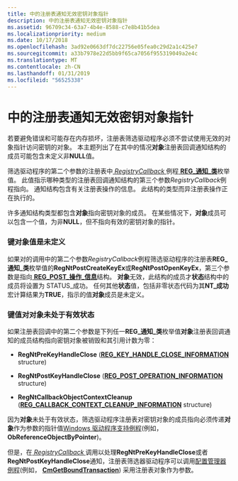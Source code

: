 ```yaml
---
title: 中的注册表通知无效密钥对象指针
description: 中的注册表通知无效密钥对象指针
ms.assetid: 96709c34-63a7-4b4e-8588-c7e8b41b5dea
ms.localizationpriority: medium
ms.date: 10/17/2018
ms.openlocfilehash: 3ad92e0663df7dc22756e05fea0c29d2a1c425e7
ms.sourcegitcommit: a33b7978e22d5bb9f65ca7056f955319049a2e4c
ms.translationtype: MT
ms.contentlocale: zh-CN
ms.lasthandoff: 01/31/2019
ms.locfileid: "56525338"
---
```

# <a name="invalid-key-object-pointers-in-registry-notifications"></a>中的注册表通知无效密钥对象指针


若要避免错误和可能存在内存损坏，注册表筛选驱动程序必须不尝试使用无效的对象指针访问密钥的对象。 本主题列出了在其中的情况**对象**注册表回调通知结构的成员可能包含未定义非**NULL**值。

筛选驱动程序的第二个参数的注册表中[ *RegistryCallback* ](https://msdn.microsoft.com/library/windows/hardware/ff560903)例程[ **REG\_通知\_类**](https://msdn.microsoft.com/library/windows/hardware/ff560950)枚举值。 此值指示哪种类型的注册表回调通知结构的第三个参数*RegistryCallback*例程指向。 通知结构包含有关注册表操作的信息。 此结构的类型而异注册表操作正在执行的。

许多通知结构类型都包含**对象**指向密钥对象的成员。 在某些情况下，**对象**成员可以包含一个值，为非**NULL**，但不指向有效的密钥对象的指针。

### <a name="key-object-value-is-undefined"></a>键对象值是未定义

如果对的调用中的第二个参数*RegistryCallback*例程筛选驱动程序的注册表**REG\_通知\_类**枚举值的**RegNtPostCreateKeyEx**或**RegNtPostOpenKeyEx**，第三个参数是指向[ **REG\_POST\_操作\_信息**](https://msdn.microsoft.com/library/windows/hardware/ff560971)结构。 **对象**无效，此结构的成员才**状态**结构中的成员将设置为 STATUS\_成功。 任何其他**状态**值，包括非零状态代码为其**NT\_成功**宏计算结果为**TRUE**，指示的值**对象**成员是未定义。

### <a name="key-object-value-is-not-in-a-valid-state"></a>键值对对象未处于有效状态

如果注册表回调中的第二个参数是下列任一**REG\_通知\_类**枚举值**对象**注册表回调通知的成员结构指向密钥对象被销毁和其引用计数为零：

-   **RegNtPreKeyHandleClose** ([**REG\_KEY\_HANDLE\_CLOSE\_INFORMATION**](https://msdn.microsoft.com/library/windows/hardware/ff560943) structure)

-   **RegNtPostKeyHandleClose** ([**REG\_POST\_OPERATION\_INFORMATION**](https://msdn.microsoft.com/library/windows/hardware/ff560971) structure)

-   **RegNtCallbackObjectContextCleanup** ([**REG\_CALLBACK\_CONTEXT\_CLEANUP\_INFORMATION**](https://msdn.microsoft.com/library/windows/hardware/ff560919) structure)

因为**对象**未处于有效状态，筛选驱动程序注册表对密钥对象的成员指向必须传递**对象**作为参数的指针值[Windows 驱动程序支持例程](https://msdn.microsoft.com/library/windows/hardware/ff558686)(例如， **ObReferenceObjectByPointer**)。

但是，在[ *RegistryCallback* ](https://msdn.microsoft.com/library/windows/hardware/ff560903)调用以处理**RegNtPreKeyHandleClose**或者**RegNtPostKeyHandleClose**通知，注册表筛选器驱动程序可以调用[配置管理器例程](https://msdn.microsoft.com/library/windows/hardware/ff542038)(例如， [ **CmGetBoundTransaction**](https://msdn.microsoft.com/library/windows/hardware/ff541905)) 采用注册表对象作为参数。

 

 




